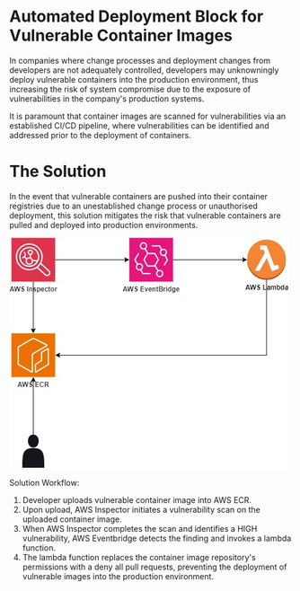 # Automated Deployment Block for Vulnerable Container Images

In companies where change processes and deployment changes from developers are not adequately controlled, developers may unknowningly deploy vulnerable containers into the production environment, thus increasing the risk of system compromise due to the exposure of vulnerabilities in the company's production systems.

It is paramount that container images are scanned for vulnerabilities via an established CI/CD pipeline, where vulnerabilities can be identified and addressed prior to the deployment of containers. 


# The Solution
In the event that vulnerable containers are pushed into their container registries due to an unestablished change process or unauthorised deployment, this solution mitigates the risk that vulnerable containers are pulled and deployed into production environments.

<img src="https://github.com/SFX20A/SecurityEngineering/blob/main/Mini%20Projects/Automated%20Deployment%20Block%20for%20Vulnerable%20Container%20Images/images/Architecture.jpg" />

Solution Workflow:
1. Developer uploads vulnerable container image into AWS ECR.
2. Upon upload, AWS Inspector initiates a vulnerability scan on the uploaded container image.
3. When AWS Inspector completes the scan and identifies a HIGH vulnerability, AWS Eventbridge detects the finding and invokes a lambda function.
4. The lambda function replaces the container image repository's permissions with a deny all pull requests, preventing the deployment of vulnerable images into the production environment.
